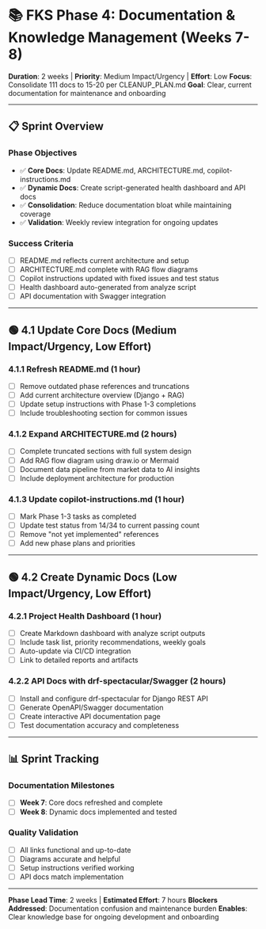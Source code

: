 # 📚 FKS Phase 4: Documentation & Knowledge Management (Weeks 7-8)

**Duration**: 2 weeks | **Priority**: Medium Impact/Urgency | **Effort**: Low
**Focus**: Consolidate 111 docs to 15-20 per CLEANUP_PLAN.md
**Goal**: Clear, current documentation for maintenance and onboarding

---

## 📋 Sprint Overview

### Phase Objectives
- ✅ **Core Docs**: Update README.md, ARCHITECTURE.md, copilot-instructions.md
- ✅ **Dynamic Docs**: Create script-generated health dashboard and API docs
- ✅ **Consolidation**: Reduce documentation bloat while maintaining coverage
- ✅ **Validation**: Weekly review integration for ongoing updates

### Success Criteria
- [ ] README.md reflects current architecture and setup
- [ ] ARCHITECTURE.md complete with RAG flow diagrams
- [ ] Copilot instructions updated with fixed issues and test status
- [ ] Health dashboard auto-generated from analyze script
- [ ] API documentation with Swagger integration

---

## 🟢 4.1 Update Core Docs (Medium Impact/Urgency, Low Effort)

### 4.1.1 Refresh README.md (1 hour)
- [ ] Remove outdated phase references and truncations
- [ ] Add current architecture overview (Django + RAG)
- [ ] Update setup instructions with Phase 1-3 completions
- [ ] Include troubleshooting section for common issues

### 4.1.2 Expand ARCHITECTURE.md (2 hours)
- [ ] Complete truncated sections with full system design
- [ ] Add RAG flow diagram using draw.io or Mermaid
- [ ] Document data pipeline from market data to AI insights
- [ ] Include deployment architecture for production

### 4.1.3 Update copilot-instructions.md (1 hour)
- [ ] Mark Phase 1-3 tasks as completed
- [ ] Update test status from 14/34 to current passing count
- [ ] Remove "not yet implemented" references
- [ ] Add new phase plans and priorities

---

## 🟢 4.2 Create Dynamic Docs (Low Impact/Urgency, Low Effort)

### 4.2.1 Project Health Dashboard (1 hour)
- [ ] Create Markdown dashboard with analyze script outputs
- [ ] Include task list, priority recommendations, weekly goals
- [ ] Auto-update via CI/CD integration
- [ ] Link to detailed reports and artifacts

### 4.2.2 API Docs with drf-spectacular/Swagger (2 hours)
- [ ] Install and configure drf-spectacular for Django REST API
- [ ] Generate OpenAPI/Swagger documentation
- [ ] Create interactive API documentation page
- [ ] Test documentation accuracy and completeness

---

## 📊 Sprint Tracking

### Documentation Milestones
- [ ] **Week 7**: Core docs refreshed and complete
- [ ] **Week 8**: Dynamic docs implemented and tested

### Quality Validation
- [ ] All links functional and up-to-date
- [ ] Diagrams accurate and helpful
- [ ] Setup instructions verified working
- [ ] API docs match implementation

---

**Phase Lead Time**: 2 weeks | **Estimated Effort**: 7 hours
**Blockers Addressed**: Documentation confusion and maintenance burden
**Enables**: Clear knowledge base for ongoing development and onboarding